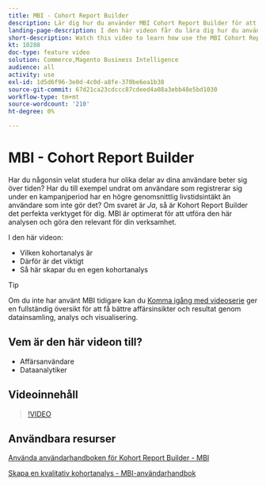 ```yaml
---
title: MBI - Cohort Report Builder
description: Lär dig hur du använder MBI Cohort Report Builder för att skapa optimerade rapporter och analyser som är relevanta för din verksamhet.
landing-page-description: I den här videon får du lära dig hur du använder MBI Cohort Report Builder för att skapa optimerade rapporter och analyser som är relevanta för din verksamhet.
short-description: Watch this video to learn how use the MBI Cohort Report Builder to create optimized reporting and analysis that is relevant to your business.
kt: 10288
doc-type: feature video
solution: Commerce,Magento Business Intelligence
audience: all
activity: use
exl-id: 1d5d6f96-3e0d-4c0d-a8fe-370be6ea1b38
source-git-commit: 67d21ca23cdccc87cdeed4a08a3ebb48e5bd1030
workflow-type: tm+mt
source-wordcount: '210'
ht-degree: 0%

---
```


# MBI - Cohort Report Builder

Har du någonsin velat studera hur olika delar av dina användare beter sig över tiden? Har du till exempel undrat om användare som registrerar sig under en kampanjperiod har en högre genomsnittlig livstidsintäkt än användare som inte gör det? Om svaret är _Ja_, så är Kohort Report Builder det perfekta verktyget för dig. MBI är optimerat för att utföra den här analysen och göra den relevant för din verksamhet.

I den här videon:

- Vilken kohortanalys är
- Därför är det viktigt
- Så här skapar du en egen kohortanalys

>[!TIP]
>
>Om du inte har använt MBI tidigare kan du [Komma igång med videoserie](1-overview.md) ger en fullständig översikt för att få bättre affärsinsikter och resultat genom datainsamling, analys och visualisering.

## Vem är den här videon till?

- Affärsanvändare
- Dataanalytiker

## Videoinnehåll

>[!VIDEO](https://video.tv.adobe.com/v/342407?quality=12&learn=on)

## Användbara resurser

[Använda användarhandboken för Kohort Report Builder - MBI](https://experienceleague.adobe.com/docs/commerce-business-intelligence/mbi/analyze/sql/cohort-rpt-bldr.html)

[Skapa en kvalitativ kohortanalys - MBI-användarhandbok](https://experienceleague.adobe.com/docs/commerce-business-intelligence/mbi/analyze/sql/create-qual-cohort-analysis.html)
